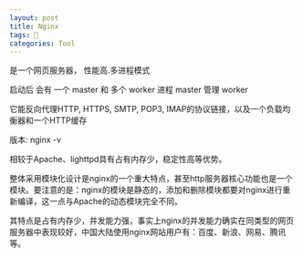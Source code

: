 ```yaml
---
layout: post
title: Nginx
tags: 
categories: Tool
---
```


是一个网页服务器， 性能高.多进程模式

启动后 会有 一个 master 和 多个 worker 进程
master 管理 worker  





它能反向代理HTTP, HTTPS, SMTP, POP3, IMAP的协议链接，以及一个负载均衡器和一个HTTP缓存

版本: nginx -v

相较于Apache、lighttpd具有占有内存少，稳定性高等优势。

整体采用模块化设计是nginx的一个重大特点，甚至http服务器核心功能也是一个模块。要注意的是：nginx的模块是静态的，添加和删除模块都要对nginx进行重新编译，这一点与Apache的动态模块完全不同。


其特点是占有内存少，并发能力强，事实上nginx的并发能力确实在同类型的网页服务器中表现较好，中国大陆使用nginx网站用户有：百度、新浪、网易、腾讯等。


